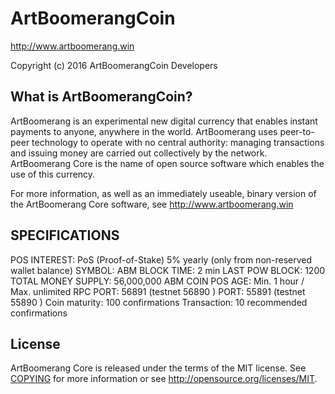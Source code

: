 

ArtBoomerangCoin
=====================================

http://www.artboomerang.win

Copyright (c) 2016 ArtBoomerangCoin Developers

What is ArtBoomerangCoin?
----------------

ArtBoomerang is an experimental new digital currency that enables instant payments to
anyone, anywhere in the world. ArtBoomerang uses peer-to-peer technology to operate
with no central authority: managing transactions and issuing money are carried
out collectively by the network. ArtBoomerang Core is the name of open source
software which enables the use of this currency.

For more information, as well as an immediately useable, binary version of
the ArtBoomerang Core software, see http://www.artboomerang.win

SPECIFICATIONS 
-------------------

POS INTEREST: PoS (Proof-of-Stake) 5% yearly (only from non-reserved wallet balance)
SYMBOL:    ABM
BLOCK TIME: 2 min
LAST POW BLOCK: 1200
TOTAL MONEY SUPPLY: 56,000,000 ABM
COIN POS AGE: Min. 1 hour / Max. unlimited
RPC PORT: 56891 (testnet 56890 )
PORT: 55891 (testnet 55890 )
Coin maturity: 100 confirmations
Transaction: 10 recommended confirmations


License
-------

ArtBoomerang Core is released under the terms of the MIT license. See [COPYING](COPYING) for more
information or see http://opensource.org/licenses/MIT.

